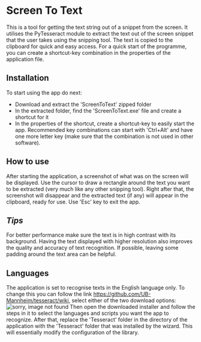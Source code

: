 # Screen To Text

This is a tool for getting the text string out of a snippet from the screen.
It utilises the PyTesseract module to extract the text out of the screen snippet that the user takes using the snipping tool.
The text is copied to the clipboard for quick and easy access.
For a quick start of the programme, you can create a shortcut-key combination in the properties of the application file.


## Installation

To start using the app do next:

- Download and extract the 'ScreenToText' zipped folder
- In the extracted folder, find the 'ScreenToText.exe' file and create a shortcut for it
- In the properties of the shortcut, create a shortcut-key to easily start the app. Recommended key combinations can start with 'Ctrl+Alt' and have one more letter key (make sure that the combination is not used in other software).


## How to use

After starting the application, a screenshot of what was on the screen will be displayed. 
Use the cursor to draw a rectangle around the text you want to be extracted (very much like any other snipping tool).
Right after that, the screenshot will disappear and the extracted text (if any) will appear in the clipboard, ready for use.
Use 'Esc' key to exit the app.


## *Tips*

For better performance make sure the text is in high contrast with its background.
Having the text displayed with higher resolution also improves the quality and accuracy of text recognition.
If possible, leaving some padding around the text area can be helpful.


## Languages

The application is set to recognise texts in the English language only.
To change this you can follow the link https://github.com/UB-Mannheim/tesseract/wiki,
select either of the two download options:
![sorry, image not found](https://github.com/Gordei-Kuznetsov/Big-Brain/blob/main/readme_image.png?raw=true)
Then open the downloaded installer and follow the steps in it to select the languages and scripts you want the app to recognize.
After that, replace the 'Tesseract' folder in the directory of the application with the 'Tesseract' folder that was installed by the wizard. This will essentially modify the configuration of the library.